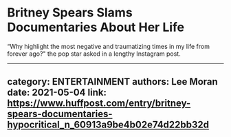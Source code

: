 # Britney Spears Slams Documentaries About Her Life

“Why highlight the most negative and traumatizing times in my life from forever ago?" the pop star asked in a lengthy Instagram post.

---
category: ENTERTAINMENT
authors: Lee Moran
date: 2021-05-04
link: https://www.huffpost.com/entry/britney-spears-documentaries-hypocritical_n_60913a9be4b02e74d22bb32d
---
